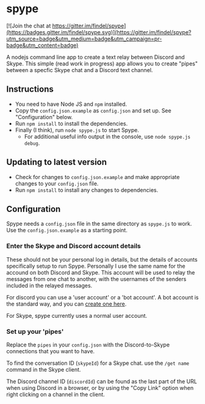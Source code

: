 # spype

[![Join the chat at https://gitter.im/findel/spype](https://badges.gitter.im/findel/spype.svg)](https://gitter.im/findel/spype?utm_source=badge&utm_medium=badge&utm_campaign=pr-badge&utm_content=badge)

A nodejs command line app to create a text relay between Discord and Skype. This simple (read work in progress) app allows you to create "pipes" between a specfic Skype chat and a Discord text channel.  

## Instructions

* You need to have Node JS and `npm` installed.
* Copy the `config.json.example` as `config.json` and set up. See "Configuration" below.
* Run `npm install` to install the dependencies.
* Finally (I think), run `node spype.js` to start Spype.
    * For additional useful info output in the console, use `node spype.js debug`.

## Updating to latest version

* Check for changes to `config.json.example` and make appropriate changes to your `config.json` file.
* Run `npm install` to install any changes to dependencies.

## Configuration

Spype needs a `config.json` file in the same directory as `spype.js` to work. Use the `config.json.example` as a starting point.

### Enter the Skype and Discord account details

These should not be your personal log in details, but the details of accounts specifically setup to run Spype. Personally I use the same name for the accound on both Discord and Skype. This account will be used to relay the messages from one chat to another, with the usernames of the senders included in the relayed messages.

For discord you can use a 'user account' or a 'bot account'. A bot account is the standard way, and you can [create one here](https://discordapp.com/developers/applications/me#top).

For Skype, spype currently uses a normal user account.

### Set up your 'pipes' 

Replace the `pipes` in your `config.json` with the Discord-to-Skype connections that you want to have.

To find the conversation ID (`skypeId`) for a Skype chat. use the `/get name` command in the Skype client.

The Discord channel ID (`discordId`) can be found as the last part of the URL when using Discord in a browser, or by using the "Copy Link" option when right clicking on a channel in the client. 


